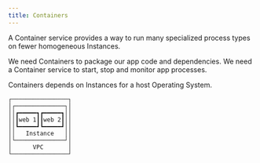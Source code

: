 ```yaml
---
title: Containers
---
```


A Container service provides a way to run many specialized process types on fewer homogeneous Instances.

We need Containers to package our app code and dependencies. We need a Container service to start, stop and monitor app processes.

Containers depends on Instances for a host Operating System.

```
┌────────────────┐
│┌──────────────┐│
││┏━━━━━┓┏━━━━━┓││
││┃web 1┃┃web 2┃││
││┗━━━━━┛┗━━━━━┛││
││   Instance   ││
│└──────────────┘│
│      VPC       │
└────────────────┘
```